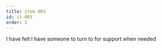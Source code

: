 ```yaml
---
title: item 003
id: it-003
order: 2
---
```

I have felt I have someone to turn to for support when needed